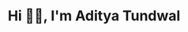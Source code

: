 <h1 align="center"> Hi 👋🏻, I'm Aditya Tundwal </br>
</h1>
<a href="mailto:aditya_tundwal_@outlook.com" target="outlook"><img alt="" src="https://img.shields.io/badge/Microsoft%20Outlook-0078D4.svg?style=for-the-badge&logo=Microsoft-Outlook&logoColor=white" /></a>
<a  href="mailto:adityatundwal1998@gmail.com" target="gmail"><img alt="" src="https://img.shields.io/badge/Gmail-EA4335.svg?style=for-the-badge&logo=Gmail&logoColor=white" /></a>
<a href="https://www.linkedin.com/in/adityatundwal" target="_blank"><img alt="" src="https://img.shields.io/badge/LinkedIn-000?logo=linkedin&logoColor=0A66C2&style=for-the-badge" style="vertical-align:center" /></a>



